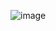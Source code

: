 ![image](https://github.com/RheingoldRiver/advent-of-code-2023/assets/18037011/ed4b9ab2-4f7a-4d4f-97c9-d3c0a8ebc1da)
